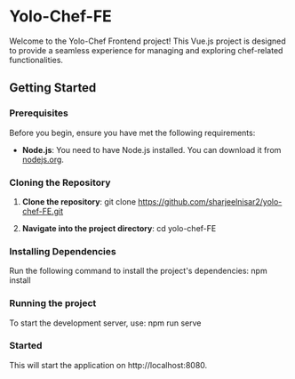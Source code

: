 # Yolo-Chef-FE

Welcome to the Yolo-Chef Frontend project! This Vue.js project is designed to provide a seamless experience for managing and exploring chef-related functionalities.

## Getting Started

### Prerequisites

Before you begin, ensure you have met the following requirements:

- **Node.js**: You need to have Node.js installed. You can download it from [nodejs.org](https://nodejs.org/).

### Cloning the Repository

1. **Clone the repository**:
    git clone https://github.com/sharjeelnisar2/yolo-chef-FE.git

2. **Navigate into the project directory**:
    cd yolo-chef-FE

 ### Installing Dependencies

Run the following command to install the project's dependencies:
npm install

### Running the project

To start the development server, use:
npm run serve

### Started
This will start the application on http://localhost:8080.
